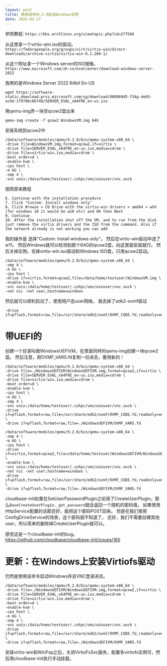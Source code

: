 ```yaml
---
layout: post
title: 使用QEMU9.2.0启动Windows实例
date: 2025-02-27
---
```


参照教程: 
`https://bbs.archlinux.org/viewtopic.php?id=277584`

从这里拿一个virtio-win.iso的驱动。
`https://fedorapeople.org/groups/virt/virtio-win/direct-downloads/archive-virtio/virtio-win-0.1.266-1/`

从这个网址拿一个Windows server的ISO镜像。
`https://www.microsoft.com/zh-cn/evalcenter/download-windows-server-2022`

我用的是Windows Server 2022 64bit En-US
```shell
wget https://software-static.download.prss.microsoft.com/sg/download/888969d5-f34g-4e03-ac9d-1f9786c66749/SERVER_EVAL_x64FRE_en-us.iso
```

用qemu-img弄一块空qcow2盘出来
```shell
qemu-img create -f qcow2 WindowsVM.img 64G
```

安装系统到qcow2中
```shell
/data/software/modules/qemu/9.2.0/bin/qemu-system-x86_64 \
-drive file=WindowsVM.img,format=qcow2,if=virtio \
-drive file=SERVER_EVAL_x64FRE_en-us.iso,media=cdrom \
-drive file=virtio-win.iso,media=cdrom \
-boot order=d \
-enable-kvm \
-cpu host \
-m 6G \
-smp 4 \
-vnc unix:/data/home/testuser/.cohpc/vms/winuser/vnc.sock
```

按照原来教程
```
6. Continue with the installation procedure
7. Click "Custom: Install windows only"
8. Click Browse > CD Drive with the virtio-win drivers > amd64 > wXX (for windows 10 it would be w10 etc) and OK then Next
9. Continue
10. After the installation shut off the VM, and to run from the disk just remove the virtio drivers and the ISO from the command. Also if the network already is not working you can add
```

我的操作是
选择"Custom: Install windows only"。
然后在virtio-win驱动中选了w11。
然后Windows就可以检测到那个64G的qcow2盘，向这里面安装就行。
然后关掉实例，去掉virtio-win.iso驱动和Windows ISO盘，只用qcow2启动。

```shell
/data/software/modules/qemu/9.2.0/bin/qemu-system-x86_64 \
-smp 4 \
-m 6G \
-cpu host \
-drive if=virtio,format=qcow2,file=/data/home/testuser/WindowsVM.img \
-enable-kvm \
-vnc unix:/data/home/testuser/.cohpc/vms/winuser/vnc.sock \
-net nic -net user,hostname=windows
```
然后就可以顺利启动了，使用用户态user网络。
我去掉了edk2-ovmf驱动
```
-drive if=pflash,format=raw,file=/usr/share/edk2/ovmf/OVMF_CODE.fd,readonly=on
```

# 带UEFI的

创建一个目录叫做WindowsUEFIVM，在里面同样的qemu-img创建一块qcow2盘。
然后注意，把OVMF_VARS.fd复制一份进去，要用新的！

```shell
/data/software/modules/qemu/9.2.0/bin/qemu-system-x86_64 \
-drive file=./WindowsUEFIVM/WindowsUEFIVM.img,format=qcow2,if=virtio \
-drive file=SERVER_EVAL_x64FRE_en-us.iso,media=cdrom \
-drive file=virtio-win.iso,media=cdrom \
-boot order=d \
-enable-kvm \
-cpu host \
-m 6G \
-smp 4 \
-vnc unix:/data/home/testuser/.cohpc/vms/winuser/vnc.sock \
-drive if=pflash,format=raw,file=/usr/share/edk2/ovmf/OVMF_CODE.fd,readonly=on \
-drive if=pflash,format=raw,file=./WindowsUEFIVM/OVMF_VARS.fd
```

```shell
/data/software/modules/qemu/9.2.0/bin/qemu-system-x86_64 \
-smp 4 \
-m 6G \
-cpu host \
-drive if=virtio,format=qcow2,file=/data/home/testuser/WindowsUEFIVM/WindowsUEFIVM.img \
-enable-kvm \
-vnc unix:/data/home/testuser/.cohpc/vms/winuser/vnc.sock \
-net nic -net user,hostname=windows \
-drive if=pflash,format=raw,file=/usr/share/edk2/ovmf/OVMF_CODE.fd,readonly=on \
-drive if=pflash,format=raw,file=./WindowsUEFIVM/OVMF_VARS.fd
```

cloudbase-init如果在SetUserPasswordPlugin之前用了CreateUserPlugin，那么`BaseCreateUserPlugin._get_password`就会返回一个随机的密码值。
如果使用HttpService配置的话那还好，能把这个密码POST回来。
但是在我们使用ConfigDriveService的场景，这个密码就不知道了。
还好，我们不需要创建其他user，所以简单的删除掉CreateUserPlugin就可以。

感觉这是一个cloudbase-init的bug。
https://github.com/cloudbase/cloudbase-init/issues/165

# 更新：在Windows上安装Virtiofs驱动
仍然是使用该命令启动Windows并且VNC登录进去。
```shell
/data/software/modules/qemu/9.2.0/bin/qemu-system-x86_64 \
-drive file=./WindowsUEFIVM/WindowsUEFIVM.img,format=qcow2,if=virtio \
-drive file=SERVER_EVAL_x64FRE_en-us.iso,media=cdrom \
-drive file=virtio-win.iso,media=cdrom \
-boot order=d \
-enable-kvm \
-cpu host \
-m 6G \
-smp 4 \
-vnc unix:/data/home/testuser/.cohpc/vms/winuser/vnc.sock \
-drive if=pflash,format=raw,file=/usr/share/edk2/ovmf/OVMF_CODE.fd,readonly=on \
-drive if=pflash,format=raw,file=./WindowsUEFIVM/OVMF_VARS.fd
```

安装virtio-win和WinFsp之后，关闭VirtioFsSvc服务，配置多virtiofs实例可，然后用cloudbase-init执行手动挂载。